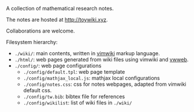 A collection of mathematical research notes.

The notes are hosted at http://toywiki.xyz.

Collaborations are welcome.

Filesystem hierarchy:
* `./wiki/`: main contents, written in [vimwiki](https://github.com/vimwiki/vimwiki) markup language.
* `./html/`: web pages generated from wiki files using vimwiki and [vwweb](https://github.com/ycpei/vwweb).
* `./config/`: web page configurations
    * `./config/default.tpl`: web page template
    * `./config/mathjax_local.js`: mathjax local configurations
    * `./config/notes.css`: css for notes webpages, adapted from vimwiki default css.
    * `./config/tw.bib`: bibtex file for references
    * `./config/wikilist`: list of wiki files in `./wiki/`
